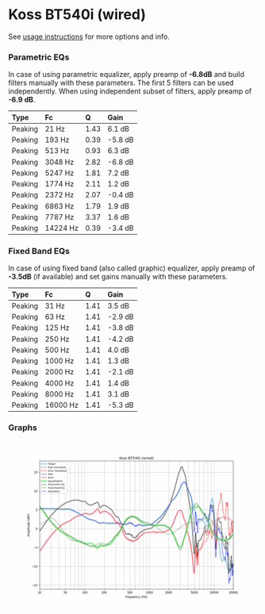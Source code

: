 # Koss BT540i (wired)
See [usage instructions](https://github.com/jaakkopasanen/AutoEq#usage) for more options and info.

### Parametric EQs
In case of using parametric equalizer, apply preamp of **-6.8dB** and build filters manually
with these parameters. The first 5 filters can be used independently.
When using independent subset of filters, apply preamp of **-6.9 dB**.

| Type    | Fc       |    Q | Gain    |
|:--------|:---------|:-----|:--------|
| Peaking | 21 Hz    | 1.43 | 6.1 dB  |
| Peaking | 193 Hz   | 0.39 | -5.8 dB |
| Peaking | 513 Hz   | 0.93 | 6.3 dB  |
| Peaking | 3048 Hz  | 2.82 | -6.8 dB |
| Peaking | 5247 Hz  | 1.81 | 7.2 dB  |
| Peaking | 1774 Hz  | 2.11 | 1.2 dB  |
| Peaking | 2372 Hz  | 2.07 | -0.4 dB |
| Peaking | 6863 Hz  | 1.79 | 1.9 dB  |
| Peaking | 7787 Hz  | 3.37 | 1.6 dB  |
| Peaking | 14224 Hz | 0.39 | -3.4 dB |

### Fixed Band EQs
In case of using fixed band (also called graphic) equalizer, apply preamp of **-3.5dB**
(if available) and set gains manually with these parameters.

| Type    | Fc       |    Q | Gain    |
|:--------|:---------|:-----|:--------|
| Peaking | 31 Hz    | 1.41 | 3.5 dB  |
| Peaking | 63 Hz    | 1.41 | -2.9 dB |
| Peaking | 125 Hz   | 1.41 | -3.8 dB |
| Peaking | 250 Hz   | 1.41 | -4.2 dB |
| Peaking | 500 Hz   | 1.41 | 4.0 dB  |
| Peaking | 1000 Hz  | 1.41 | 1.3 dB  |
| Peaking | 2000 Hz  | 1.41 | -2.1 dB |
| Peaking | 4000 Hz  | 1.41 | 1.4 dB  |
| Peaking | 8000 Hz  | 1.41 | 3.1 dB  |
| Peaking | 16000 Hz | 1.41 | -5.3 dB |

### Graphs
![](./Koss%20BT540i%20(wired).png)
